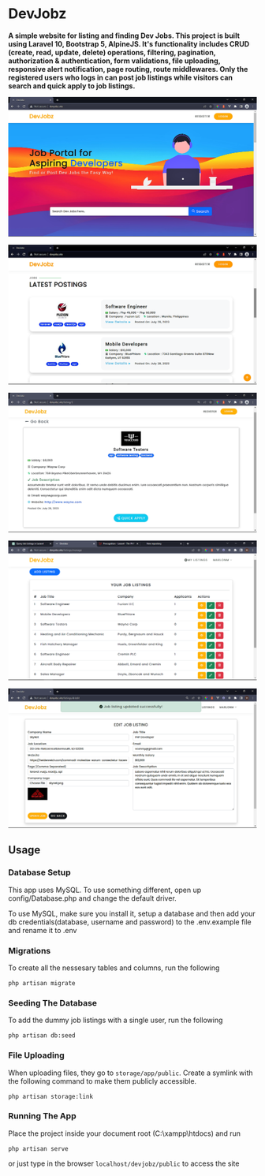 # DevJobz

<b>A simple website for listing and finding Dev Jobs. This project is built using Laravel 10, Bootstrap 5, AlpineJS. It's functionality includes CRUD (create, read, update, delete) operations, filtering, pagination, authorization & authentication, form validations, file uploading, responsive alert notification, page routing, route middlewares. Only the registered users who logs in can post job listings while visitors can search and quick apply to job listings.</b>

![Alt text](/public/images/screen-1.png "DevJobz Screen 1")

![Alt text](/public/images/screen-2.png "DevJobz Screen 2")

![Alt text](/public/images/screen-3.png "DevJobz Screen 3")

![Alt text](/public/images/screen-4.png "DevJobz Screen 4")

![Alt text](/public/images/screen-5.png "DevJobz Screen 5")

## Usage

### Database Setup

This app uses MySQL. To use something different, open up config/Database.php and change the default driver.

To use MySQL, make sure you install it, setup a database and then add your db credentials(database, username and password) to the .env.example file and rename it to .env

### Migrations

To create all the nessesary tables and columns, run the following

```
php artisan migrate
```

### Seeding The Database

To add the dummy job listings with a single user, run the following

```
php artisan db:seed
```

### File Uploading

When uploading files, they go to <code>storage/app/public</code>. Create a symlink with the following command to make them publicly accessible.

```
php artisan storage:link
```

### Running The App

Place the project inside your document root (C:\xampp\htdocs\) and run

```
php artisan serve
```

or just type in the browser <code>localhost/devjobz/public</code> to access the site
